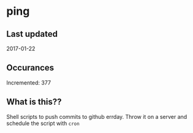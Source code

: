 # ping

## Last updated
2017-01-22

## Occurances
Incremented: 377

## What is this??
Shell scripts to push commits to github errday. Throw it on a server and schedule the script with `cron`
